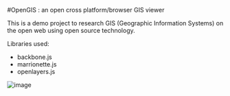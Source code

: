 #OpenGIS : an open cross platform/browser GIS viewer

This is a demo project to research GIS (Geographic Information Systems)
on the open web using open source technology.

Libraries used:
 * backbone.js
 * marrionette.js
 * openlayers.js

![image](https://raw.githubusercontent.com/michel/openGIS/master/doc/screenshot.png)
